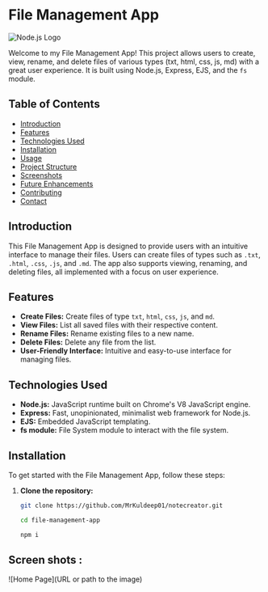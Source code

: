 # File Management App

![Node.js Logo](https://nodejs.org/static/images/logo.svg)

Welcome to my File Management App! This project allows users to create, view, rename, and delete files of various types (txt, html, css, js, md) with a great user experience. It is built using Node.js, Express, EJS, and the `fs` module.

## Table of Contents

- [Introduction](#introduction)
- [Features](#features)
- [Technologies Used](#technologies-used)
- [Installation](#installation)
- [Usage](#usage)
- [Project Structure](#project-structure)
- [Screenshots](#screenshots)
- [Future Enhancements](#future-enhancements)
- [Contributing](#contributing)
- [Contact](#contact)

## Introduction

This File Management App is designed to provide users with an intuitive interface to manage their files. Users can create files of types such as `.txt`, `.html`, `.css`, `.js`, and `.md`. The app also supports viewing, renaming, and deleting files, all implemented with a focus on user experience.

## Features

- **Create Files:** Create files of type `txt`, `html`, `css`, `js`, and `md`.
- **View Files:** List all saved files with their respective content.
- **Rename Files:** Rename existing files to a new name.
- **Delete Files:** Delete any file from the list.
- **User-Friendly Interface:** Intuitive and easy-to-use interface for managing files.

## Technologies Used

- **Node.js:** JavaScript runtime built on Chrome's V8 JavaScript engine.
- **Express:** Fast, unopinionated, minimalist web framework for Node.js.
- **EJS:** Embedded JavaScript templating.
- **fs module:** File System module to interact with the file system.

## Installation

To get started with the File Management App, follow these steps:

1. **Clone the repository:**
   ```bash
   git clone https://github.com/MrKuldeep01/notecreator.git

   cd file-management-app

   npm i
   ```


## Screen shots : 

![Home Page](URL or path to the image)
